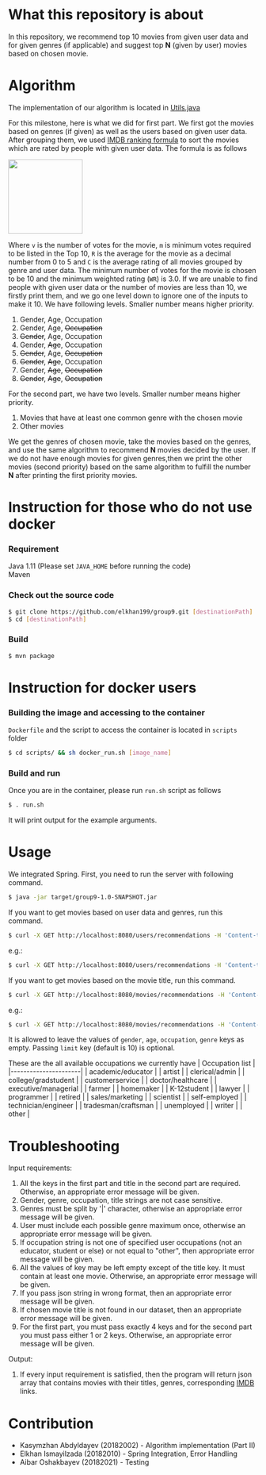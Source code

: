 # What this repository is about
In this repository, we recommend top 10 movies from given user data and for given genres (if applicable) and suggest top **N** (given by user) movies based on chosen movie.
# Algorithm
The implementation of our algorithm is located in [Utils.java](src/main/java/com/utils/Utils.java)


For this milestone, here is what we did for first part. We first got the movies based on genres (if given) as well as the users based on given user data. After grouping them, we used [IMDB ranking formula](https://www.fxsolver.com/browse/formulas/Bayes+estimator+-+Internet+Movie+Database+%28IMDB%29) to sort the movies which are rated by people with given user data. The formula is as follows

<img src="https://render.githubusercontent.com/render/math?math=WR%20=\frac{(v*R%20%2B%20m*C)}{(v%2Bm)}" width="150" height="150">

Where ```v``` is the number of votes for the movie, ```m``` is minimum votes required to be listed in the Top 10, ```R``` is the average for the movie as a decimal number from 0 to 5 and ```C``` is the average rating of all movies grouped by genre and user data. The minimum number of votes for the movie is chosen to be 10 and the minimum weighted rating (```WR```) is 3.0. If we are unable to find people with given user data or the number of movies are less than 10, we firstly print them, and we go one level down to ignore one of the inputs to make it 10. We have following levels. Smaller number means higher priority.
1. Gender, Age, Occupation
2. Gender, Age, <del>Occupation</del>
3. <del>Gender</del>, Age, Occupation
4. Gender, <del>Age</del>, Occupation
5. <del>Gender</del>, Age, <del>Occupation</del>
6. <del>Gender</del>, <del>Age</del>, Occupation
7. Gender, <del>Age</del>, <del>Occupation</del>
8. <del>Gender</del>, <del>Age</del>, <del>Occupation</del>

For the second part, we have two levels. Smaller number means higher priority.
1. Movies that have at least one common genre with the chosen movie
2. Other movies

We get the genres of chosen movie, take the movies based on the genres, 
and use the same algorithm to recommend **N** movies 
decided by the user. If we do not have enough movies 
for given genres,then we print the other movies (second priority) based on the same algorithm  to fulfill the number **N** after printing the first priority movies. 
# Instruction for those who do not use docker
### Requirement
Java 1.11 (Please set ```JAVA_HOME``` before running the code)
\
Maven
### Check out the source code
```bash
$ git clone https://github.com/elkhan199/group9.git [destinationPath]
$ cd [destinationPath]
```
### Build
```bash
$ mvn package
```
# Instruction for docker users
### Building the image and accessing to the container
```Dockerfile``` and the script to access the container is located in ```scripts``` folder
```bash
$ cd scripts/ && sh docker_run.sh [image_name]
```
### Build and run
Once you are in the container, please run ```run.sh``` script as follows
```bash
$ . run.sh
```
It will print output for the example arguments.
# Usage
We integrated Spring. First, you need to run the server with following command.
```bash
$ java -jar target/group9-1.0-SNAPSHOT.jar
```
If you want to get movies based on user data and genres, run this command.
```bash
$ curl -X GET http://localhost:8080/users/recommendations -H 'Content-type:application/json' -d '{"gender" : "[gender]", "age" :"[age]", "occupation" : "[occupation]", "genre" : "[genre_1|genre_2]"}'
```
e.g.:
```bash
$ curl -X GET http://localhost:8080/users/recommendations -H 'Content-type:application/json' -d '{"gender" : "F", "age" :"25", "occupation" : "gradstudent", "genre" : "Action|War"}'
```
If you want to get movies based on the movie title, run this command.
```bash
$ curl -X GET http://localhost:8080/movies/recommendations -H 'Content-type:application/json' -d '{"title" : "[movie_title]", "limit":[limit]}'
```
e.g.:
```bash
$ curl -X GET http://localhost:8080/movies/recommendations -H 'Content-type:application/json' -d '{"title" : "Toy Story (1995)", "limit": 20}'
```
It is allowed to leave the values of ```gender```, ```age```, ```occupation```, ```genre``` keys as empty. Passing ```limit``` key (default is 10) is optional.

These are the all available occupations we currently have
| Occupation list      |
|----------------------|
| academic/educator    |
| artist               |
| clerical/admin       |
| college/gradstudent  |
| customerservice      |
| doctor/healthcare    |
| executive/managerial |
| farmer               |
| homemaker            |
| K-12student          |
| lawyer               |
| programmer           |
| retired              |
| sales/marketing      |
| scientist            |
| self-employed        |
| technician/engineer  |
| tradesman/craftsman  |
| unemployed           |
| writer               |
| other                |

# Troubleshooting

Input requirements:
1) All the keys in the first part and title in the second part are required. Otherwise, an appropriate error message will be given.
2) Gender, genre, occupation, title strings are not case sensitive.
3) Genres must be split by '|' character, otherwise an appropriate error message will be given.
4) User must include each possible genre maximum once, otherwise an appropriate error message will be given.
5) If occupation string is not one of specified user occupations (not an educator, student or else) or not equal to "other", then appropriate error message will be given. 
6) All the values of key may be left empty except of the title key. It must contain at least one movie. Otherwise, an appropriate error message will be given.
7) If you pass json string in wrong format, then an appropriate error message will be given.
8) If chosen movie title is not found in our dataset, then an appropriate error message will be given.
9) For the first part,  you must pass exactly 4 keys and for the second part you must pass either 1 or 2 keys. Otherwise, an appropriate error message will be given.

Output:
1) If every input requirement is satisfied, then the program will return json array that contains movies with their titles, genres, corresponding [IMDB](https://www.imdb.com/) links.



# Contribution
- Kasymzhan Abdyldayev (20182002) - Algorithm implementation (Part II)
- Elkhan Ismayilzada (20182010) - Spring Integration, Error Handling
- Aibar Oshakbayev (20182021) - Testing
